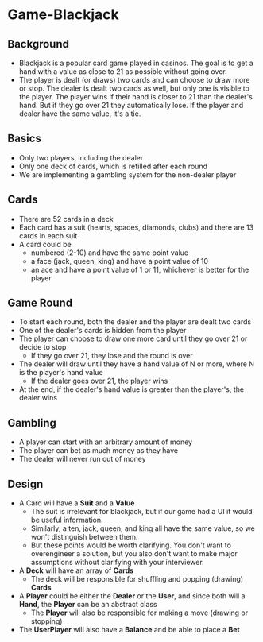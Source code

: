 # Game-Blackjack

## Background
* Blackjack is a popular card game played in casinos. The goal is to get a hand with a value as close to 21 as possible without going over.
* The player is dealt (or draws) two cards and can choose to draw more or stop. The dealer is dealt two cards as well, but only one is visible to the player. The player wins if their hand is closer to 21 than the dealer's hand. But if they go over 21 they automatically lose. If the player and dealer have the same value, it's a tie.

## Basics
* Only two players, including the dealer
* Only one deck of cards, which is refilled after each round
* We are implementing a gambling system for the non-dealer player

## Cards
* There are 52 cards in a deck
* Each card has a suit (hearts, spades, diamonds, clubs) and there are 13 cards in each suit
* A card could be
    - numbered (2-10) and have the same point value
    - a face (jack, queen, king) and have a point value of 10
    - an ace and have a point value of 1 or 11, whichever is better for the player

## Game Round
* To start each round, both the dealer and the player are dealt two cards
* One of the dealer's cards is hidden from the player
* The player can choose to draw one more card until they go over 21 or decide to stop
    - If they go over 21, they lose and the round is over
* The dealer will draw until they have a hand value of N or more, where N is the player's hand value
    - If the dealer goes over 21, the player wins
* At the end, if the dealer's hand value is greater than the player's, the dealer wins

## Gambling
* A player can start with an arbitrary amount of money
* The player can bet as much money as they have
* The dealer will never run out of money

## Design 
* A Card will have a **Suit** and a **Value**
    - The suit is irrelevant for blackjack, but if our game had a UI it would be useful information.
    - Similarly, a ten, jack, queen, and king all have the same value, so we won't distinguish between them.
    - But these points would be worth clarifying. You don't want to overengineer a solution, but you also don't want to make major assumptions without clarifying with your interviewer.
* A **Deck** will have an array of **Cards**
    - The deck will be responsible for shuffling and popping (drawing) **Cards**
* A **Player** could be either the **Dealer** or the **User**, and since both will a **Hand**, the **Player** can be an abstract class
    - The **Player** will also be responsible for making a move (drawing or stopping)
* The **UserPlayer** will also have a **Balance** and be able to place a **Bet**